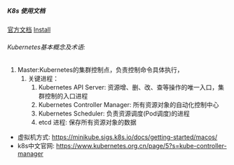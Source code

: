##### K8s 使用文档
[官方文档](https://kubernetes.io/docs/imported/release/notes/)
[Install](https://kubernetes.io/zh/docs/tasks/tools/install-kubectl-linux/)

###### Kubernetes基本概念及术语: 
1. Master:Kubernetes的集群控制点，负责控制命令具体执行，
    1. 关键进程：
        1. Kubernetes API Server: 资源增、删、改、查等操作的唯一入口，集群控制的入口进程
		2. Kubernetes Controller Manager: 所有资源对象的自动化控制中心
		3. Kubernetes Scheduler: 负责资源调度(Pod调度)的进程
		4. etcd 进程: 保存所有资源对象的数据


- 虚拟机方式: https://minikube.sigs.k8s.io/docs/getting-started/macos/
- k8s中文官网: https://www.kubernetes.org.cn/page/5?s=kube-controller-manager
